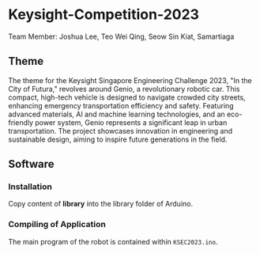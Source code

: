 # Keysight-Competition-2023
Team Member: Joshua Lee, Teo Wei Qing, Seow Sin Kiat, Samartiaga
## Theme
The theme for the Keysight Singapore Engineering Challenge 2023, "In the City of Futura," revolves around Genio, a revolutionary robotic car. This compact, high-tech vehicle is designed to navigate crowded city streets, enhancing emergency transportation efficiency and safety. Featuring advanced materials, AI and machine learning technologies, and an eco-friendly power system, Genio represents a significant leap in urban transportation. The project showcases innovation in engineering and sustainable design, aiming to inspire future generations in the field.
## Software
### Installation
Copy content of **library** into the library folder of Arduino.
### Compiling of Application
The main program of the robot is contained within ```KSEC2023.ino```.
